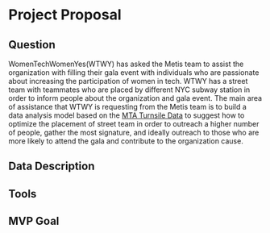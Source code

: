 # Project Proposal

## Question
WomenTechWomenYes(WTWY) has asked the Metis team to assist the organization with filling their gala event with individuals who are passionate about increasing the participation of women in tech. WTWY has a street team with teammates who are placed by different NYC subway station in order to inform people about the organization and gala event. 
The main area of assistance that WTWY is requesting from the Metis team is to build a data analysis model based on the [MTA Turnsile Data](http://web.mta.info/developers/turnstile.html) to suggest how to optimize the placement of street team in order to outreach a higher number of people, gather the most signature, and ideally outreach to those who are more likely to attend the gala and contribute to the organization cause.

## Data Description



## Tools


## MVP Goal
